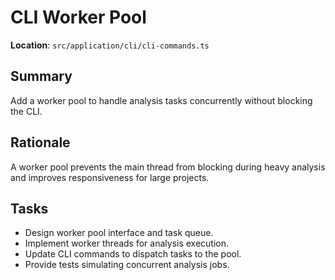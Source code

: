 # CLI Worker Pool

**Location**: `src/application/cli/cli-commands.ts`

## Summary

Add a worker pool to handle analysis tasks concurrently without blocking the
CLI.

## Rationale

A worker pool prevents the main thread from blocking during heavy analysis and
improves responsiveness for large projects.

## Tasks

- Design worker pool interface and task queue.
- Implement worker threads for analysis execution.
- Update CLI commands to dispatch tasks to the pool.
- Provide tests simulating concurrent analysis jobs.
